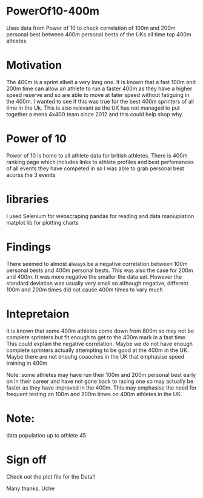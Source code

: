 # PowerOf10-400m
Uses data from Power of 10 to check correlation of 100m and 200m personal best between 400m personal bests of the UKs all time top 400m athletes


# Motivation
The 400m is a sprint albeit a very long one. It is known that a fast 100m and 200m time can allow an athlete to run a faster 400m as they have a higher speed reserve and so are able to move at fater speed without fatiguing in the 400m. 
I wanted to see if this was true for the best 400m sprinters of all time in the Uk. 
This is also relevant as the UK has not managed to put together a mens 4x400 team since 2012 and this could help shop why.

# Power of 10
Power of 10 is home to all athlete data for british athletes. 
There is 400m ranking page which includes links to athlete profiles and best perfomances of all events they have competed in so I was able to grab personal best acorss the 3 events

# libraries
I used Selenium for webscraping
pandas for reading and data maniuplation
matplot lib for plotting charts 

# Findings
There seemed to almost always be a negative correlation between 100m personal bests and 400m personal bests. This was also the case for 200m and 400m.
It was more negative the smaller the data set.
However the standard deviation was usually very small so although negative, different 100m and 200m times did not cause 400m times to vary much

# Intepretaion
It is known that some 400m athletes come down from 800m so may not be complete sprinters but fit enough to get to the 400m mark in a fast time. This could explain the negative correlation. 
Maybe we do not have enough complete sprinters actually attempting to be good at the 400m in the UK. 
Maybe there are not enouhg coaoches in the UK that emphasise speed training in 400m 

Note: some athletes may have run their 100m and 200m personal best early on in their career and have not gone back to racing one so may actually be faster as they have improved in the 400m. This may emphasise the need for frequent testing on 100m and 200m times on 400m athletes in the UK.

# Note:
data population up to athlete 45
# Sign off
Check out the plot file for the Data!!

Many thanks,
Uche
